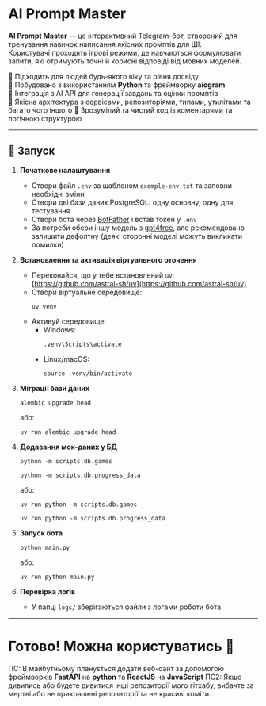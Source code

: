 # AI Prompt Master

**AI Prompt Master** — це інтерактивний Telegram-бот, створений для тренування навичок написання якісних промптів для ШІ.  
Користувачі проходять ігрові режими, де навчаються формулювати запити, які отримують точні й корисні відповіді від мовних моделей.

🔹 Підходить для людей будь-якого віку та рівня досвіду  
🔹 Побудовано з використанням **Python** та фреймворку **aiogram**  
🔹 Інтеграція з AI API для генерації завдань та оцінки промптів  
🔹 Якісна архітектура з сервісами, репозиторіями, типами, утилітами та багато чого іншого
🔹 Зрозумілий та чистий код із коментарями та логічною структурою

---

## 🚀 Запуск


1. **Початкове налаштування**
   - Створи файл `.env` за шаблоном `example-env.txt` та заповни необхідні змінні
   - Створи дві бази даних PostgreSQL: одну основну, одну для тестування
   - Створи бота через [BotFather](https://t.me/BotFather) і встав токен у `.env`
   - За потреби обери іншу модель з [gpt4free](https://github.com/xtekky/gpt4free), але рекомендовано залишити дефолтну (деякі сторонні моделі можуть викликати помилки)

2. **Встановлення та активація віртуального оточення**
   - Переконайся, що у тебе встановлений `uv`: [https://github.com/astral-sh/uv](https://github.com/astral-sh/uv)
   - Створи віртуальне середовище:
     ```
     uv venv
     ```
   - Активуй середовище:
     - Windows:
       ```
       .venv\Scripts\activate
       ```
     - Linux/macOS:
       ```
       source .venv/bin/activate
       ```

3. **Міграції бази даних**
    ```
    alembic upgrade head
    ```
    або:
    ```
    uv run alembic upgrade head
    ```

4. **Додавання мок-даних у БД**
    ```
    python -m scripts.db.games
    ```
    ```
    python -m scripts.db.progress_data
    ```
    або:
    ```
    uv run python -m scripts.db.games
    ```
    ```
    uv run python -m scripts.db.progress_data
    ```

5. **Запуск бота**
    ```
    python main.py
    ```
    або:
    ```
    uv run python main.py
    ```


6. **Перевірка логів**
   - У папці `logs/` зберігаються файли з логами роботи бота

---

# Готово! Можна користуватись 🧩


ПС: В майбутньому планується додати веб-сайт за допомогою фреймворків **FastAPI** на **python** та **ReactJS** на **JavaScript**
ПС2: Якщо дивились або будете дивитися інші репозиторії мого гітхабу, вибачте за мертві або не прикрашені репозиторії та не красиві коміти.
